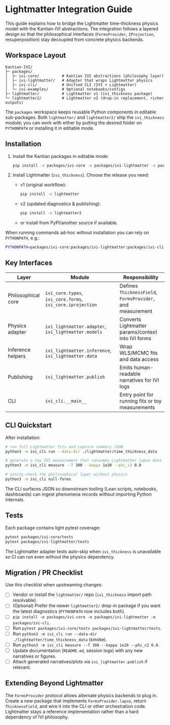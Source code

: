 # Lightmatter Integration Guide

This guide explains how to bridge the Lightmatter time-thickness physics model with the Kantian-IVI abstractions. The integration follows a layered design so that the philosophical interfaces (`FormsProvider`, `IProjection`, resuperposition) stay decoupled from concrete physics backends.

## Workspace Layout

```
Kantian-IVI/
├─ packages/
│  ├─ ivi-core/          # Kantian IVI abstractions (philosophy layer)
│  ├─ ivi-lightmatter/   # Adapter that wraps Lightmatter physics
│  ├─ ivi-cli/           # Unified CLI (IVI + Lightmatter)
│  └─ ivi-examples/      # Optional notebooks/configs
├─ lightmatter/          # Lightmatter v1 (ivi_thickness package)
└─ lightmatter2/         # Lightmatter v2 (drop-in replacement, richer outputs)
```

The `packages` workspace keeps reusable Python components in editable sub-packages. Both `lightmatter/` and `lightmatter2/` ship the `ivi_thickness` module; you can work with either by putting the desired folder on `PYTHONPATH` or installing it in editable mode.

## Installation

1. Install the Kantian packages in editable mode:
   ```bash
   pip install -e packages/ivi-core -e packages/ivi-lightmatter -e packages/ivi-cli
   ```

2. Install Lightmatter (`ivi_thickness`). Choose the release you need:
   - v1 (original workflow):
     ```bash
     pip install -e lightmatter
     ```
   - v2 (updated diagnostics & publishing):
     ```bash
     pip install -e lightmatter2
     ```
   - or install from PyPI/another source if available.

When running commands ad-hoc without installation you can rely on `PYTHONPATH`, e.g.:
```bash
PYTHONPATH=packages/ivi-core:packages/ivi-lightmatter:packages/ivi-cli:lightmatter2 python3 -m ivi_cli null-forms
```

## Key Interfaces

| Layer              | Module                                                 | Responsibility                                            |
| ------------------ | ------------------------------------------------------ | ---------------------------------------------------------- |
| Philosophical core | `ivi_core.types`, `ivi_core.forms`, `ivi_core.iprojection` | Defines `ThicknessField`, `FormsProvider`, and measurement |
| Physics adapter    | `ivi_lightmatter.adapter`, `ivi_lightmatter.models`    | Converts Lightmatter params/context into IVI forms         |
| Inference helpers  | `ivi_lightmatter.inference`, `ivi_lightmatter.data`    | Wrap WLS/MCMC fits and data access                         |
| Publishing         | `ivi_lightmatter.publish`                              | Emits human-readable narratives for IVI logs               |
| CLI                | `ivi_cli.__main__`                                     | Entry point for running fits or toy measurements           |

## CLI Quickstart

After installation:

```bash
# run full Lightmatter fits and capture summary JSON
python3 -m ivi_cli run --data-dir ./lightmatter/time_thickness_data

# generate a toy IVI measurement that consumes Lightmatter lapse data
python3 -m ivi_cli measure --T 300 --kappa 1e20 --phi_c2 0.0

# sanity-check the philosophical layer without physics
python3 -m ivi_cli null-forms
```

The CLI surfaces JSON so downstream tooling (Lean scripts, notebooks, dashboards) can ingest phenomena records without importing Python internals.

## Tests

Each package contains light pytest coverage:

```bash
pytest packages/ivi-core/tests
pytest packages/ivi-lightmatter/tests
```

The Lightmatter adapter tests auto-skip when `ivi_thickness` is unavailable so CI can run even without the physics dependency.

## Migration / PR Checklist

Use this checklist when upstreaming changes:

- [ ] Vendor or install the `lightmatter/` repo (`ivi_thickness` import path resolvable).
- [ ] (Optional) Prefer the newer `lightmatter2/` drop-in package if you want the latest diagnostics (`PYTHONPATH` now includes both).
- [ ] `pip install -e packages/ivi-core -e packages/ivi-lightmatter -e packages/ivi-cli`.
- [ ] Run `pytest packages/ivi-core/tests packages/ivi-lightmatter/tests`.
- [ ] Run `python3 -m ivi_cli run --data-dir ./lightmatter/time_thickness_data` (smoke).
- [ ] Run `python3 -m ivi_cli measure --T 300 --kappa 1e20 --phi_c2 0.0`.
- [ ] Update documentation (`README.md`, session logs) with any new narratives or figures.
- [ ] Attach generated narratives/plots via `ivi_lightmatter.publish` if relevant.

## Extending Beyond Lightmatter

The `FormsProvider` protocol allows alternate physics backends to plug in. Create a new package that implements `FormsProvider.lapse`, return `ThicknessField`, and wire it into the CLI or other orchestration code. Lightmatter stays a reference implementation rather than a hard dependency of IVI philosophy.
